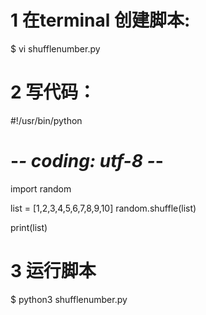 ﻿# 1 在terminal 创建脚本:
$ vi shufflenumber.py


# 2 写代码：

#!/usr/bin/python
# -*- coding: utf-8 -*-

import random

list = [1,2,3,4,5,6,7,8,9,10]
random.shuffle(list)

print(list)


# 3 运行脚本
$ python3 shufflenumber.py

